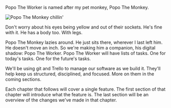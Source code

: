 Popo The Worker is named after my pet monkey, Popo The Monkey.

![Popo The Monkey chillin'](https://imgur.com/x6LAypH.jpg)

Don't worry about his eyes being yellow and out of their sockets. He's fine with it. He has a body too. With legs.

Popo The Monkey lazies around. He just sits there, wherever I last left him. He doesn't move an inch. So we're making him a companion, his digital shadow: Popo The Worker. Popo The Worker will have lists of tasks. One for today's tasks. One for the future's tasks.

We'll be using git and Trello to manage our software as we build it. They'll help keep us structured, disciplined, and focused. More on them in the coming sections.

Each chapter that follows will cover a single feature. The first section of that chapter will introduce what the feature is. The last section will be an overview of the changes we've made in that chapter.
